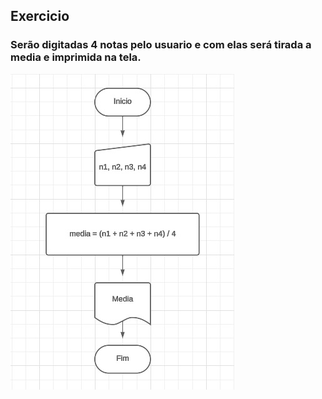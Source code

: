 ## Exercicio

### Serão digitadas 4 notas pelo usuario e com elas será tirada a media e imprimida na tela.

![exercicioMedia](https://github.com/elijhonathan/LogicaDeProgramacao/blob/main/Arquivos/exercicio01.jpg)
